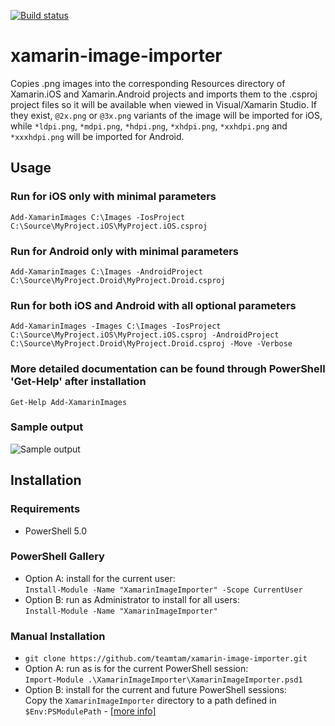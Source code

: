 [![Build status](https://ci.appveyor.com/api/projects/status/3bh4uoa4gffkajr0?svg=true)](https://ci.appveyor.com/project/teamtam/xamarin-image-importer)

# xamarin-image-importer

Copies .png images into the corresponding Resources directory of Xamarin.iOS and Xamarin.Android projects and
imports them to the .csproj project files so it will be available when viewed in Visual/Xamarin Studio. If they
exist, `@2x.png` or `@3x.png` variants of the image will be imported for iOS, while `*ldpi.png`, `*mdpi.png`, `*hdpi.png`,
`*xhdpi.png`, `*xxhdpi.png` and `*xxxhdpi.png` will be imported for Android.

## Usage

### Run for iOS only with minimal parameters
`Add-XamarinImages C:\Images -IosProject C:\Source\MyProject.iOS\MyProject.iOS.csproj`

### Run for Android only with minimal parameters
`Add-XamarinImages C:\Images -AndroidProject C:\Source\MyProject.Droid\MyProject.Droid.csproj`

### Run for both iOS and Android with all optional parameters
`Add-XamarinImages -Images C:\Images -IosProject C:\Source\MyProject.iOS\MyProject.iOS.csproj -AndroidProject C:\Source\MyProject.Droid\MyProject.Droid.csproj -Move -Verbose`

### More detailed documentation can be found through PowerShell 'Get-Help' after installation
`Get-Help Add-XamarinImages`

### Sample output
![Sample output](/sample-output.png)

## Installation

### Requirements
* PowerShell 5.0

### PowerShell Gallery
* Option A: install for the current user:  
  `Install-Module -Name "XamarinImageImporter" -Scope CurrentUser`
* Option B: run as Administrator to install for all users:  
  `Install-Module -Name "XamarinImageImporter"`

### Manual Installation
* `git clone https://github.com/teamtam/xamarin-image-importer.git`
* Option A: run as is for the current PowerShell session:  
  `Import-Module .\XamarinImageImporter\XamarinImageImporter.psd1`
* Option B: install for the current and future PowerShell sessions:  
  Copy the `XamarinImageImporter` directory to a path defined in `$Env:PSModulePath` - [[more info]](https://msdn.microsoft.com/en-us/library/dd878350(v=vs.85).aspx)
